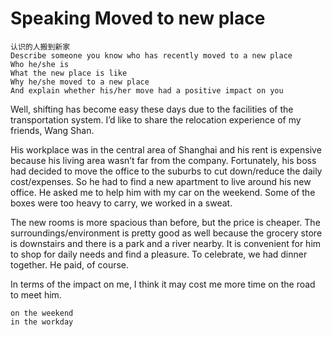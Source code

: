 # Speaking Moved to new place
```
认识的人搬到新家
Describe someone you know who has recently moved to a new place
Who he/she is
What the new place is like
Why he/she moved to a new place
And explain whether his/her move had a positive impact on you
```

Well, shifting has become easy these days due to the facilities of the transportation system. I’d like to share the relocation experience of my friends, Wang Shan.

His workplace was in the central area of Shanghai and his rent is expensive because his living area wasn’t far from the company. Fortunately, his boss had decided to move the office to the suburbs to cut down/reduce the daily cost/expenses. So he had to find a new apartment to live around his new office. He asked me to help him with my car on the weekend. Some of the boxes were too heavy to carry, we worked in a sweat.

The new rooms is more spacious than before, but the price is cheaper. The surroundings/environment is pretty good as well  because the grocery store is downstairs and there is a park and a river nearby. It is convenient for him to shop for daily needs and find a pleasure. To celebrate, we had dinner together. He paid, of course.

In terms of the impact on me, I think it may cost me more time on the road to meet him.

````
on the weekend
in the workday
````
